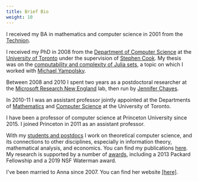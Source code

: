 ```yaml
---
title: Brief Bio
weight: 10
---
```

I received my BA in mathematics and computer science in 2001 from the [Technion](https://www.technion.ac.il/).  

I received my PhD in 2008 from the [Department of Computer Science](https://www.cs.utoronto.ca/) at the [University of Toronto](https://www.utoronto.ca/) under the supervision of [Stephen Cook](https://en.wikipedia.org/wiki/Stephen_Cook). My thesis was on the [computability and complexity of Julia sets](/research/dynamics-and-computation/), a topic on which I worked with [Michael Yampolsky](https://www.math.toronto.edu/yampol/).

Between 2008 and 2010 I spent two years as a postdoctoral researcher at the [Microsoft Research New England](https://research.microsoft.com/aboutmsr/labs/newengland/default.aspx) lab, then run by [Jennifer Chayes](https://en.wikipedia.org/wiki/Jennifer_Tour_Chayes).

In 2010-11 I was an assistant professor jointly appointed at the Departments of [Mathematics](https://www.math.utoronto.ca/) and [Computer Science](https://www.cs.utoronto.ca/) at the University of Toronto.

I have been a professor of computer science at Princeton University since 2015. I joined Princeton in 2011 as an assistant professor.

With my [students and postdocs](/team/members/) I work on theoretical computer science, and its connections to other disciplines, especially in information theory, mathematical analysis, and economics. You can find my publications
[here](/research/all-papers/). My research is supported by a number of [awards](/about/funding/), including a 2013 Packard Fellowship and a 2019 NSF Waterman award.  

I've been married to Anna since 2007. You can find her website [\[here\]](https://soilforroots.com/).
